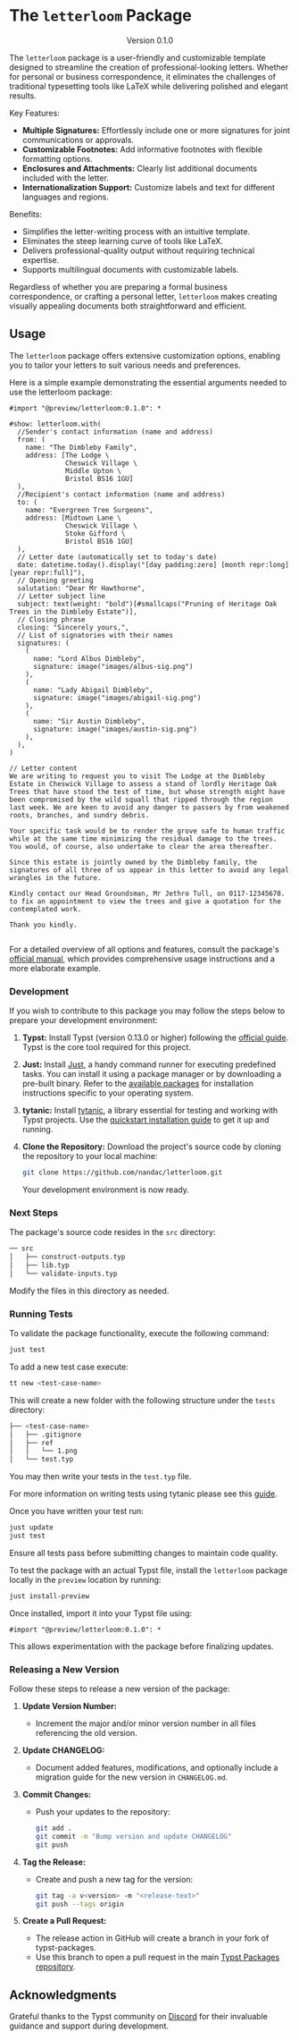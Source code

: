 # The `letterloom` Package
<!-- markdownlint-disable MD033 -->
<div align="center">Version 0.1.0</div>

The `letterloom` package is a user-friendly and customizable template designed to streamline the creation of professional-looking letters. Whether for personal or business correspondence, it eliminates the challenges of traditional typesetting tools like LaTeX while delivering polished and elegant results.

Key Features:

* **Multiple Signatures:** Effortlessly include one or more signatures for joint communications or approvals.
* **Customizable Footnotes:** Add informative footnotes with flexible formatting options.
* **Enclosures and Attachments:** Clearly list additional documents included with the letter.
* **Internationalization Support:** Customize labels and text for different languages and regions.

Benefits:

* Simplifies the letter-writing process with an intuitive template.
* Eliminates the steep learning curve of tools like LaTeX.
* Delivers professional-quality output without requiring technical expertise.
* Supports multilingual documents with customizable labels.

Regardless of whether you are preparing a formal business correspondence, or crafting a personal letter, `letterloom` makes creating visually appealing documents both straightforward and efficient.

## Usage

The `letterloom` package offers extensive customization options, enabling you to tailor your letters to suit various needs and preferences.

Here is a simple example demonstrating the essential arguments needed to use the letterloom package:

```typ
#import "@preview/letterloom:0.1.0": *

#show: letterloom.with(
  //Sender's contact information (name and address)
  from: (
    name: "The Dimbleby Family",
    address: [The Lodge \
              Cheswick Village \
              Middle Upton \
              Bristol BS16 1GU]
  ),
  //Recipient's contact information (name and address)
  to: (
    name: "Evergreen Tree Surgeons",
    address: [Midtown Lane \
              Cheswick Village \
              Stoke Gifford \
              Bristol BS16 1GU]
  ),
  // Letter date (automatically set to today's date)
  date: datetime.today().display("[day padding:zero] [month repr:long] [year repr:full]"),
  // Opening greeting
  salutation: "Dear Mr Hawthorne",
  // Letter subject line
  subject: text(weight: "bold")[#smallcaps("Pruning of Heritage Oak Trees in the Dimbleby Estate")],
  // Closing phrase
  closing: "Sincerely yours,",
  // List of signatories with their names
  signatures: (
    (
      name: "Lord Albus Dimbleby",
      signature: image("images/albus-sig.png")
    ),
    (
      name: "Lady Abigail Dimbleby",
      signature: image("images/abigail-sig.png")
    ),
    (
      name: "Sir Austin Dimbleby",
      signature: image("images/austin-sig.png")
    ),
  ),
)

// Letter content
We are writing to request you to visit The Lodge at the Dimbleby Estate in Cheswick Village to assess a stand of lordly Heritage Oak Trees that have stood the test of time, but whose strength might have been compromised by the wild squall that ripped through the region last week. We are keen to avoid any danger to passers by from weakened roots, branches, and sundry debris.

Your specific task would be to render the grove safe to human traffic while at the same time minimizing the residual damage to the trees. You would, of course, also undertake to clear the area thereafter.

Since this estate is jointly owned by the Dimbleby family, the signatures of all three of us appear in this letter to avoid any legal wrangles in the future.

Kindly contact our Head Groundsman, Mr Jethro Tull, on 0117-12345678. to fix an appointment to view the trees and give a quotation for the contemplated work.

Thank you kindly.
```

<picture>
  <source media="(prefers-color-scheme: dark)" srcset="./thumbnail-dark.svg">
  <img src="./thumbnail-light.svg" alt ="">
</picture>

For a detailed overview of all options and features, consult the package's [official manual](https://github.com/nandac/letterloom/raw/v0.1.0/docs/manual.pdf), which provides comprehensive usage instructions and a more elaborate example.

### Development

If you wish to contribute to this package you may follow the steps below to prepare your development environment:

1. **Typst:** Install Typst (version 0.13.0 or higher) following the [official guide](https://github.com/typst/typst?tab=readme-ov-file#installation). Typst is the core tool required for this project.

1. **Just:** Install [Just](https://just.systems/man/en/introduction.html), a handy command runner for executing predefined tasks. You can install it using a package manager or by downloading a pre-built binary. Refer to the [available packages](https://just.systems/man/en/packages.html) for installation instructions specific to your operating system.

1. **tytanic:** Install [tytanic](https://tingerrr.github.io/tytanic/index.html), a library essential for testing and working with Typst projects. Use the [quickstart installation guide](https://tingerrr.github.io/tytanic/quickstart/install.html) to get it up and running.

1. **Clone the Repository:** Download the project's source code by cloning the repository to your local machine:

    ```bash
    git clone https://github.com/nandac/letterloom.git
    ```

    Your development environment is now ready.

### Next Steps

The package's source code resides in the `src` directory:

```bash
── src
│   ├── construct-outputs.typ
│   ├── lib.typ
│   └── validate-inputs.typ
```

Modify the files in this directory as needed.

### Running Tests

To validate the package functionality, execute the following command:

```bash
just test
```

To add a new test case execute:

```bash
tt new <test-case-name>
```

This will create a new folder with the following structure under the `tests` directory:

```bash
├── <test-case-name>
│   ├── .gitignore
│   ├── ref
│   │   └── 1.png
│   └── test.typ
```

You may then write your tests in the `test.typ` file.

For more information on writing tests using tytanic please see this [guide](https://typst-community.github.io/tytanic/guides/tests.html).

Once you have written your test run:

```bash
just update
just test
```

Ensure all tests pass before submitting changes to maintain code quality.

To test the package with an actual Typst file, install the `letterloom` package locally in the `preview` location by running:

```bash
just install-preview
```

Once installed, import it into your Typst file using:

```typ
#import "@preview/letterloom:0.1.0": *
```

This allows experimentation with the package before finalizing updates.

### Releasing a New Version

Follow these steps to release a new version of the package:

1. **Update Version Number:**

   * Increment the major and/or minor version number in all files referencing the old version.

1. **Update CHANGELOG:**

   * Document added features, modifications, and optionally include a migration guide for the new version in `CHANGELOG.md`.

1. **Commit Changes:**

   * Push your updates to the repository:

     ```bash
     git add .
     git commit -m "Bump version and update CHANGELOG"
     git push
     ```

1. **Tag the Release:**

   * Create and push a new tag for the version:

     ```bash
     git tag -a v<version> -m "<release-text>"
     git push --tags origin
     ```

1. **Create a Pull Request:**

    * The release action in GitHub will create a branch in your fork of typst-packages.
    * Use this branch to open a pull request in the main [Typst Packages repository](https://github.com/typst/packages).

## Acknowledgments

Grateful thanks to the Typst community on [Discord](https://discord.com/channels/1054443721975922748/1069937650125000807) for their invaluable guidance and support during development.
